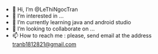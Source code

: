 - 👋 Hi, I’m @LeThiNgocTran
- 👀 I’m interested in ...
- 🌱 I’m currently learning java and android studio
- 💞️ I’m looking to collaborate on ...
- 📫 How to reach me : please, send email at the address tranb1812821@gmail.com 

<!---
LeThiNgocTran/LeThiNgocTran is a ✨ special ✨ repository because its `README.md` (this file) appears on your GitHub profile.
You can click the Preview link to take a look at your changes.
--->

